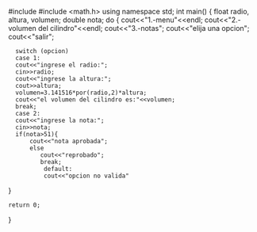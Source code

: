 #include <iostream>
#include <math.h>
using namespace std;
int main()
{ 
   float radio, altura, volumen;
   double nota;
   do {
      cout<<"1.-menu"<<endl;
      cout<<"2.-volumen del cilindro"<<endl;
      cout<<"3.-notas";
      cout<<"elija una opcion";
      cout<<"salir";
      
      switch (opcion)
      case 1:
      cout<<"ingrese el radio:";
      cin>>radio;
      cout<<"ingrese la altura:";
      cout>>altura;
      volumen=3.141516*por(radio,2)*altura;
      cout<<"el volumen del cilindro es:"<<volumen;
      break;
      case 2:
      cout<<"ingrese la nota:";
      cin>>nota;
      if(nota>51){
          cout<<"nota aprobada";
          else
             cout<<"reprobado";
             break;
              default:
              cout<<"opcion no valida"
   }

    return 0;
}
